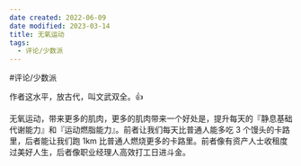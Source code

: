 ```yaml
---
date created: 2022-06-09
date modified: 2023-03-14
title: 无氧运动
tags:
  - 评论/少数派
---
```


#评论/少数派

作者这水平，放古代，叫文武双全。👍

无氧运动，带来更多的肌肉，更多的肌肉带来一个好处是，提升每天的『静息基础代谢能力』和『运动燃脂能力』。前者让我们每天比普通人能多吃 3 个馒头的卡路里，后者能让我们跑 1km 比普通人燃烧更多的卡路里。前者像有资产人士收租度过美好人生，后者像职业经理人高效打工日进斗金。
